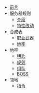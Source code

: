 <!-- _sidebar.md -->

* [前言](README.md)
* 服务器规则
    * [介绍](/rule/introduce.md)
    * [特性改动](/rule/vanilla-addon.md)
* 合成表
    * [职业武器](/class/MMOWEAPON.md)
    * [地牢](/dungeon/dungeon-crafting)
* 地牢
    * [钥匙](/dungeon/DUNGEON.md)
    * [规则](/dungeon/dungeon-rule.md)
    * [组队](/dungeon/dungeon-team.md)
    * [BOSS](/dungeon/dungeon-boss.md)
* 领地
    * [指令](/huskclaim/command.md)
    